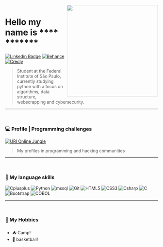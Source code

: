 <img align="right" src="https://media1.giphy.com/media/IbClV7Qc9SMOFSO2Bc/giphy.gif?cid=ecf05e47g5j2hccaqmp3w95gti2lao5x0jq9xkvtkujno5uw&rid=giphy.gif" width="300"/>
<Span>
  
# Hello my name is **** *******
[![Linkedin Badge](https://img.shields.io/badge/-Linkedin-0a66c2?style=flat-square&logo=Linkedin&logoColor=white)](https://www.linkedin.com/in/davypaulinodsd/)
[![Behance](https://img.shields.io/badge/-Behance-0a66c2?style=flat-square&logo=Behance&logoColor=white)](https://www.behance.net/Davy_Paulino)
[![Credly](https://img.shields.io/badge/Credly-certificates-0a66c2?style=flat-square&logo=credly&logoColor=white)](https://www.credly.com/users/davy-paulino/badges)
> Student at the Federal Institute of São Paulo, currently studying python with a focus on algorithms, data structure, webscrapping and cybersecurity.
***

<br>

### :computer: Profile | Programming challenges
[![URI Online Jungle](https://img.shields.io/badge/URI-Online%20Jungle-f59522?style=flat-square&logo)](https://www.urionlinejudge.com.br/judge/pt/profile/529449)
> My profiles in programming and hacking communities
***

<br>

### :floppy_disk: My language skills
<img alt="Cplusplus" src="https://img.shields.io/badge/CPlusPlus-intermediate-f3333a?style=flat-square&logo=cpp&logoColor=white" />
<img alt="Python" src="https://img.shields.io/badge/Python-intermediate-f3333a?style=flat-square&logo=python&logoColor=white" />
<img alt="mssql" src="https://img.shields.io/badge/mssql-intermediate-f3333a?style=flat-square&logo=mssql&logoColor=white" />
<img alt="Git" src="https://img.shields.io/badge/Git-intermediate-f3333a?style=flat-square&logo=Git&logoColor=white" />
<img alt="HTML5" src="https://img.shields.io/badge/HTML5-intermediate-f3333a?style=flat-square&logo=html5&logoColor=white" />
<img alt="CSS3" src="https://img.shields.io/badge/CSS3-basic-eeec00?style=flat-square&logo=css3&logoColor=white" />
<img alt="Csharp" src="https://img.shields.io/badge/CSharp-basic-eeec00?style=flat-square&logo=cs&logoColor=white" />
<img alt="C" src="https://img.shields.io/badge/development-basic-eeec00?style=flat-square&logo=c&logoColor=white" />
<img alt="Bootstrap" src="https://img.shields.io/badge/Bootstrap-basic-eeec00?style=flat-square&logo=bootstrap&logoColor=white" />
<img alt="COBOL" src="https://img.shields.io/badge/COBOL-basic-eeec00?style=flat-square&logo=cobol&logoColor=white" />

***

<br>

### :vhs: My Hobbies
 - :tent: Camp!
 - :basketball: basketball!

